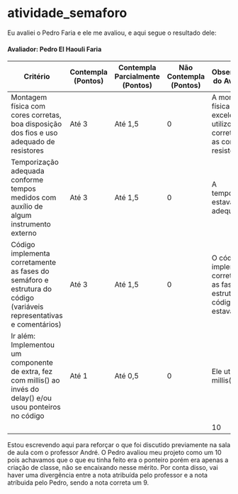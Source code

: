 # atividade_semaforo

Eu avaliei o Pedro Faria e ele me avaliou, e aqui segue o resultado dele:

#### Avaliador: Pedro El Haouli Faria

|Critério|	Contempla (Pontos)|	Contempla Parcialmente (Pontos)	|Não Contempla (Pontos)	|Observações do Avaliador|
|-|-|-|-|-|
|Montagem física com cores corretas, boa disposição dos fios e uso adequado de resistores	|Até 3	|Até 1,5	|0 | A montagem física estava excelente, utilizou corretamente as cores e os resistores |	
|Temporização adequada conforme tempos medidos com auxílio de algum instrumento externo	|Até 3	|Até 1,5	|0 | A temporização estava adequada |	
|Código implementa corretamente as fases do semáforo e estrutura do código (variáveis representativas e comentários) |	Até 3|	Até 1,5 |	0 | O código implementa corretamente as fases e a estrutura do código estava boa |	
|Ir além: Implementou um componente de extra, fez com millis() ao invés do delay() e/ou usou ponteiros no código |	Até 1 |	Até 0,5 |	0 | Ele utilizou millis() |	
| | | | |10|

Estou escrevendo aqui para reforçar o que foi discutido previamente na sala de aula com o professor André. O Pedro avaliou meu projeto como um 10 pois achavamos que o que eu tinha feito era o ponteiro porém era apenas a criação de classe, não se encaixando nesse mérito. Por conta disso, vai haver uma divergência entre a nota atribuída pelo professor e a nota atríbuida pelo Pedro, sendo a nota correta um 9.
